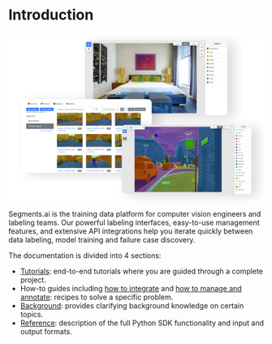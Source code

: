 # Introduction

![](.gitbook/assets/overview.png)

Segments.ai is the training data platform for computer vision engineers and labeling teams. Our powerful labeling interfaces, easy-to-use management features, and extensive API integrations help you iterate quickly between data labeling, model training and failure case discovery.

The documentation is divided into 4 sections:

* [Tutorials](broken-reference): end-to-end tutorials where you are guided through a complete project.
* How-to guides including [how to integrate](broken-reference) and [how to manage and annotate](broken-reference): recipes to solve a specific problem.
* [Background](broken-reference): provides clarifying background knowledge on certain topics.
* [Reference](broken-reference): description of the full Python SDK functionality and input and output formats.

